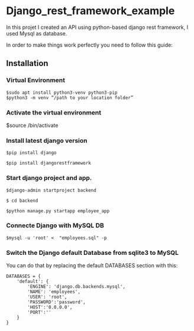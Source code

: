 # Django_rest_framework_example

In this projet I created an API using python-based django rest framework, I used Mysql as database.

In order to make things work perfectly you need to follow this guide:

## Installation

### Virtual Environment

    $sudo apt install python3-venv python3-pip
    $python3 -m venv “/path to your location folder”

### Activate the virtual environment

   $source <location folder>/bin/activate
  
### Install latest django version
  
    $pip install django

    $pip install djangorestframework

### Start django project and app.

    $django-admin startproject backend

    $ cd backend

    $python manage.py startapp employee_app

### Connecte Django with MySQL DB

    $mysql -u 'root' <  "employees.sql" -p

### Switch the Django default Database from sqlite3 to MySQL

You can do that by replacing the default DATABASES section with this:

    DATABASES = {
        'default': {
            'ENGINE': 'django.db.backends.mysql',
            'NAME': 'employees',
            'USER': 'root',
            'PASSWORD':'password',
            'HOST':'0.0.0.0',
            'PORT':''
        }
    }
